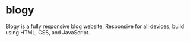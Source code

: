 # blogy
Blogy is a fully responsive blog website, Responsive for all devices, build using HTML, CSS, and JavaScript.
